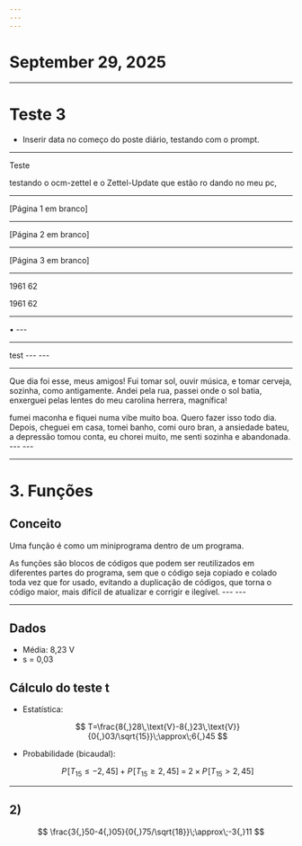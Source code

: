 ```yaml
---
---
---
```

# September 29, 2025

---

# Teste 3

- Inserir data no começo do poste diário, testando com o prompt.

---

Teste

testando o ocm-zettel e o
Zettel-Update que estão ro
dando no meu pc,

---

[Página 1 em branco]

---

[Página 2 em branco]

---

[Página 3 em branco]

---

1961 62

1961 62

---

•
    ---
    
---
test
    ---
    ---

---
Que dia foi esse, meus amigos!
Fui tomar sol, ouvir música, e tomar cerveja, sozinha, como antigamente. Andei pela rua, passei onde o sol batia, enxerguei pelas lentes do meu carolina herrera, magnífica!

fumei maconha e fiquei numa vibe muito boa. Quero fazer isso todo dia.
Depois, cheguei em casa, tomei banho, comi ouro bran, a ansiedade bateu, a depressão tomou conta, eu chorei muito, me senti sozinha e abandonada.
    ---
    ---

---
# 3. Funções

## Conceito

Uma função é como um miniprograma dentro de um programa.

As funções são blocos de códigos que podem ser reutilizados em diferentes partes do programa, sem que o código seja copiado e colado toda vez que for usado, evitando a duplicação de códigos, que torna o código maior, mais difícil de atualizar e corrigir e ilegível.
    ---
    ---

---
## Dados
- Média: 8,23 V
- s = 0,03

## Cálculo do teste t
- Estatística:
  
  $$
  T=\frac{8{,}28\,\text{V}-8{,}23\,\text{V}}{0{,}03/\sqrt{15}}\;\approx\;6{,}45
  $$

- Probabilidade (bicaudal):
  
  $$
  P\!\left[T_{15}\le -2{,}45\right]+P\!\left[T_{15}\ge 2{,}45\right]
  \;=\;2\times P\!\left[T_{15}>2{,}45\right]
  $$

---

## 2)
$$
\frac{3{,}50-4{,}05}{0{,}75/\sqrt{18}}\;\approx\;-3{,}11
$$